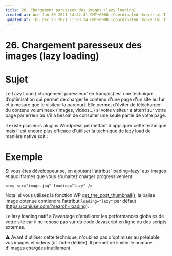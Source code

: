 ```yaml
---
title: 26. Chargement paresseux des images (lazy loading)
created at: Wed Jun 30 2021 14:42:41 GMT+0000 (Coordinated Universal Time)
updated at: Thu Dec 23 2021 11:03:34 GMT+0000 (Coordinated Universal Time)
---
```


# 26. Chargement paresseux des images (lazy loading)

# Sujet

Le Lazy Load ('chargement paresseux' en français) est une technique d’optimisation qui permet de charger le contenu d'une page d'un site au fur et à mesure que le visiteur la parcourt. Elle permet d'éviter de télécharger du contenu volumineux (images, vidéos...) si votre visiteur a atterri sur votre page par erreur ou s'il a besoin de consulter une seule partie de votre page.

Il existe plusieurs plugins Wordpress permettant d'appliquer cette technique mais il est encore plus efficace d'utiliser la technique de lazy load de manière native soit :

# Exemple

Si vous êtes développeur·se, en ajoutant l'attribut 'loading=lazy' aux images et aux iframes que vous souhaitez charger progressivement.

`<img src="image.jpg" loading="lazy" /> `

Nota: si vous utilisez la fonction WP [get_the_post_thumbnail](https://developer.wordpress.org/reference/functions/get_the_post_thumbnail/)(), la balise image obtenue contiendra l'attribut `loading="lazy"` par défaut (<https://caniuse.com/?search=loading>).

Le lazy loading natif a l'avantage d'améliorer les performances globales de votre site car il ne repose pas sur du code Javascript en ligne ou des scripts externes.

⚠️ Avant d'utiliser cette technique, n'oubliez pas d'optimiser au préalable vos images et vidéos (cf. fiche dédiée). Il permet de limiter le nombre d'images chargées inutilement.
